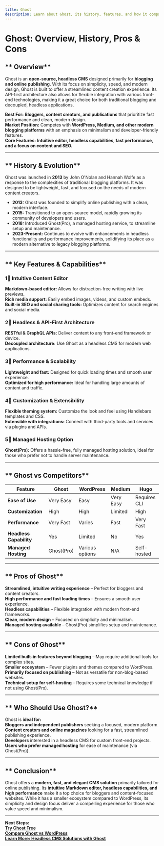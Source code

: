 ```yaml
---
title: Ghost  
description: Learn about Ghost, its history, features, and how it compares to other CMS platforms.
---
```


# **Ghost: Overview, History, Pros & Cons**

## ** Overview**  
Ghost is an **open-source, headless CMS** designed primarily for **blogging and online publishing**. With its focus on simplicity, speed, and modern design, Ghost is built to offer a streamlined content creation experience. Its API-first architecture also allows for flexible integration with various front-end technologies, making it a great choice for both traditional blogging and decoupled, headless applications.

 **Best For:** **Bloggers, content creators, and publications** that prioritize fast performance and clean, modern design.  
 **Market Position:** Competes with **WordPress, Medium, and other modern blogging platforms** with an emphasis on minimalism and developer-friendly features.  
 **Core Features:** **Intuitive editor, headless capabilities, fast performance, and a focus on content and SEO.**

---

## ** History & Evolution**  
Ghost was launched in **2013** by John O'Nolan and Hannah Wolfe as a response to the complexities of traditional blogging platforms. It was designed to be lightweight, fast, and focused on the needs of modern content creators.

- **2013:** Ghost was founded to simplify online publishing with a clean, modern interface.  
- **2015:** Transitioned to an open-source model, rapidly growing its community of developers and users.  
- **2018:** Introduced Ghost(Pro), a managed hosting service, to streamline setup and maintenance.  
- **2023-Present:** Continues to evolve with enhancements in headless functionality and performance improvements, solidifying its place as a modern alternative to legacy blogging platforms.

---

## ** Key Features & Capabilities**

### **1⃣ Intuitive Content Editor**  
 **Markdown-based editor:** Allows for distraction-free writing with live previews.  
 **Rich media support:** Easily embed images, videos, and custom embeds.  
 **Built-in SEO and social sharing tools:** Optimizes content for search engines and social media.

### **2⃣ Headless & API-First Architecture**  
 **RESTful & GraphQL APIs:** Deliver content to any front-end framework or device.  
 **Decoupled architecture:** Use Ghost as a headless CMS for modern web applications.

### **3⃣ Performance & Scalability**  
 **Lightweight and fast:** Designed for quick loading times and smooth user experience.  
 **Optimized for high performance:** Ideal for handling large amounts of content and traffic.

### **4⃣ Customization & Extensibility**  
 **Flexible theming system:** Customize the look and feel using Handlebars templates and CSS.  
 **Extensible with integrations:** Connect with third-party tools and services via plugins and APIs.

### **5⃣ Managed Hosting Option**  
 **Ghost(Pro):** Offers a hassle-free, fully managed hosting solution, ideal for those who prefer not to handle server maintenance.

---

## ** Ghost vs Competitors**

| Feature                   | Ghost           | WordPress          | Medium         | Hugo          |
|---------------------------|-----------------|--------------------|----------------|---------------|
| **Ease of Use**           |  Very Easy    |  Easy            |  Very Easy   |  Requires CLI|
| **Customization**         |  High         |  High            |  Limited     |  High       |
| **Performance**           |  Very Fast    |  Varies          |  Fast        |  Very Fast  |
| **Headless Capability**   |  Yes          |  Limited         |  No         |  Yes       |
| **Managed Hosting**       |  Ghost(Pro)   |  Various options | N/A            |  Self-hosted|

---

## ** Pros of Ghost**  
 **Streamlined, intuitive writing experience** – Perfect for bloggers and content creators.  
 **High performance and fast loading times** – Ensures a smooth user experience.  
 **Headless capabilities** – Flexible integration with modern front-end frameworks.  
 **Clean, modern design** – Focused on simplicity and minimalism.  
 **Managed hosting available** – Ghost(Pro) simplifies setup and maintenance.

---

## ** Cons of Ghost**  
 **Limited built-in features beyond blogging** – May require additional tools for complex sites.  
 **Smaller ecosystem** – Fewer plugins and themes compared to WordPress.  
 **Primarily focused on publishing** – Not as versatile for non-blog-based websites.  
 **Technical setup for self-hosting** – Requires some technical knowledge if not using Ghost(Pro).

---

## ** Who Should Use Ghost?**  
Ghost is **ideal for:**  
 **Bloggers and independent publishers** seeking a focused, modern platform.  
 **Content creators and online magazines** looking for a fast, streamlined publishing experience.  
 **Developers** interested in a headless CMS for custom front-end projects.  
 **Users who prefer managed hosting** for ease of maintenance (via Ghost(Pro)).

---

## ** Conclusion**  
Ghost offers a **modern, fast, and elegant CMS solution** primarily tailored for online publishing. Its **intuitive Markdown editor, headless capabilities, and high performance** make it a top choice for bloggers and content-focused websites. While it has a smaller ecosystem compared to WordPress, its simplicity and design focus deliver a compelling experience for those who value speed and minimalism.

---

 **Next Steps:**  
 **[Try Ghost Free](https://ghost.org/try/)**  
 **[Compare Ghost vs WordPress](#)**  
 **[Learn More: Headless CMS Solutions with Ghost](#)**
